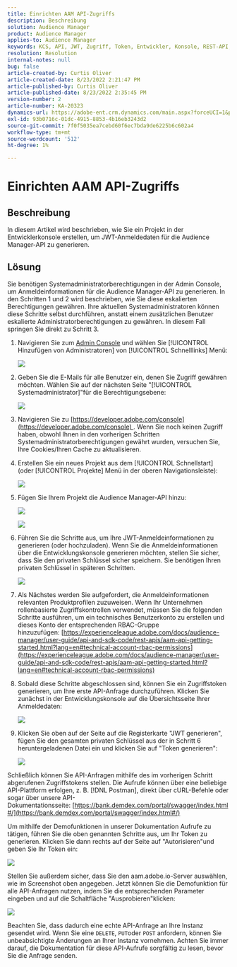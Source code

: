 ```yaml
---
title: Einrichten AAM API-Zugriffs
description: Beschreibung
solution: Audience Manager
product: Audience Manager
applies-to: Audience Manager
keywords: KCS, API, JWT, Zugriff, Token, Entwickler, Konsole, REST-API, REST
resolution: Resolution
internal-notes: null
bug: false
article-created-by: Curtis Oliver
article-created-date: 8/23/2022 2:21:47 PM
article-published-by: Curtis Oliver
article-published-date: 8/23/2022 2:35:45 PM
version-number: 2
article-number: KA-20323
dynamics-url: https://adobe-ent.crm.dynamics.com/main.aspx?forceUCI=1&pagetype=entityrecord&etn=knowledgearticle&id=494ec7ea-ee22-ed11-b83e-0022480868ff
exl-id: 93b0716c-01dc-4915-8853-4b16eb3243d2
source-git-commit: 7f0f5035ea7cebd60f6ec7bda9de6225b6c602a4
workflow-type: tm+mt
source-wordcount: '512'
ht-degree: 1%

---
```


# Einrichten AAM API-Zugriffs

## Beschreibung

In diesem Artikel wird beschrieben, wie Sie ein Projekt in der Entwicklerkonsole erstellen, um JWT-Anmeldedaten für die Audience Manager-API zu generieren.

## Lösung

Sie benötigen Systemadministratorberechtigungen in der Admin Console, um Anmeldeinformationen für die Audience Manager-API zu generieren. In den Schritten 1 und 2 wird beschrieben, wie Sie diese eskalierten Berechtigungen gewähren. Ihre aktuellen Systemadministratoren können diese Schritte selbst durchführen, anstatt einem zusätzlichen Benutzer eskalierte Administratorberechtigungen zu gewähren. In diesem Fall springen Sie direkt zu Schritt 3.

1. Navigieren Sie zum [Admin Console](https://adminconsole.adobe.com/) und wählen Sie [!UICONTROL Hinzufügen von Administratoren] von [!UICONTROL Schnelllinks] Menü:

   ![](assets/27c759f0-4418-ed11-b83e-0022480868ff.png)

1. Geben Sie die E-Mails für alle Benutzer ein, denen Sie Zugriff gewähren möchten. Wählen Sie auf der nächsten Seite &quot;[!UICONTROL Systemadministrator]&quot;für die Berechtigungsebene:

   ![](assets/4eaf764b-4518-ed11-b83e-0022480868ff.png)

1. Navigieren Sie zu [https://developer.adobe.com/console](https://developer.adobe.com/console) . Wenn Sie noch keinen Zugriff haben, obwohl Ihnen in den vorherigen Schritten Systemadministratorberechtigungen gewährt wurden, versuchen Sie, Ihre Cookies/Ihren Cache zu aktualisieren.

1. Erstellen Sie ein neues Projekt aus dem [!UICONTROL Schnellstart] (oder [!UICONTROL Projekte] Menü in der oberen Navigationsleiste):

   ![](assets/363a9d79-1418-ed11-b83e-0022480868ff.png)

1. Fügen Sie Ihrem Projekt die Audience Manager-API hinzu:

   ![](assets/a06e1ebd-1418-ed11-b83e-0022480868ff.png)

   ![](assets/26768505-1518-ed11-b83e-0022480868ff.png)

1. Führen Sie die Schritte aus, um Ihre JWT-Anmeldeinformationen zu generieren (oder hochzuladen). Wenn Sie die Anmeldeinformationen über die Entwicklungskonsole generieren möchten, stellen Sie sicher, dass Sie den privaten Schlüssel sicher speichern. Sie benötigen Ihren privaten Schlüssel in späteren Schritten. 

   ![](assets/d7e73a64-1518-ed11-b83e-0022480868ff.png)

1. Als Nächstes werden Sie aufgefordert, die Anmeldeinformationen relevanten Produktprofilen zuzuweisen. Wenn Ihr Unternehmen rollenbasierte Zugriffskontrollen verwendet, müssen Sie die folgenden Schritte ausführen, um ein technisches Benutzerkonto zu erstellen und dieses Konto der entsprechenden RBAC-Gruppe hinzuzufügen: [https://experienceleague.adobe.com/docs/audience-manager/user-guide/api-and-sdk-code/rest-apis/aam-api-getting-started.html?lang=en#technical-account-rbac-permissions](https://experienceleague.adobe.com/docs/audience-manager/user-guide/api-and-sdk-code/rest-apis/aam-api-getting-started.html?lang=en#technical-account-rbac-permissions)

1. Sobald diese Schritte abgeschlossen sind, können Sie ein Zugriffstoken generieren, um Ihre erste API-Anfrage durchzuführen. Klicken Sie zunächst in der Entwicklungskonsole auf die Übersichtsseite Ihrer Anmeldedaten:

   ![](assets/f9ef434b-ef22-ed11-b83e-0022480868ff.png)

1. Klicken Sie oben auf der Seite auf die Registerkarte &quot;JWT generieren&quot;, fügen Sie den gesamten privaten Schlüssel aus der in Schritt 6 heruntergeladenen Datei ein und klicken Sie auf &quot;Token generieren&quot;:

   ![](assets/54d65c8d-ef22-ed11-b83e-0022480868ff.png)

Schließlich können Sie API-Anfragen mithilfe des im vorherigen Schritt abgerufenen Zugriffstokens stellen. Die Aufrufe können über eine beliebige API-Plattform erfolgen, z. B. [!DNL Postman], direkt über cURL-Befehle oder sogar über unsere API-Dokumentationsseite: [https://bank.demdex.com/portal/swagger/index.html#/](https://bank.demdex.com/portal/swagger/index.html#/)

Um mithilfe der Demofunktionen in unserer Dokumentation Aufrufe zu tätigen, führen Sie die oben genannten Schritte aus, um Ihr Token zu generieren. Klicken Sie dann rechts auf der Seite auf &quot;Autorisieren&quot;und geben Sie Ihr Token ein:

![](assets/ba540b4f-f022-ed11-b83e-0022480868ff.png)

Stellen Sie außerdem sicher, dass Sie den aam.adobe.io-Server auswählen, wie im Screenshot oben angegeben. Jetzt können Sie die Demofunktion für alle API-Anfragen nutzen, indem Sie die entsprechenden Parameter eingeben und auf die Schaltfläche &quot;Ausprobieren&quot;klicken:

![](assets/0ef8197f-f022-ed11-b83e-0022480868ff.png)

Beachten Sie, dass dadurch eine echte API-Anfrage an Ihre Instanz gesendet wird. Wenn Sie eine `DELETE`, `PUT`oder `POST` anfordern, können Sie unbeabsichtigte Änderungen an Ihrer Instanz vornehmen. Achten Sie immer darauf, die Dokumentation für diese API-Aufrufe sorgfältig zu lesen, bevor Sie die Anfrage senden.
